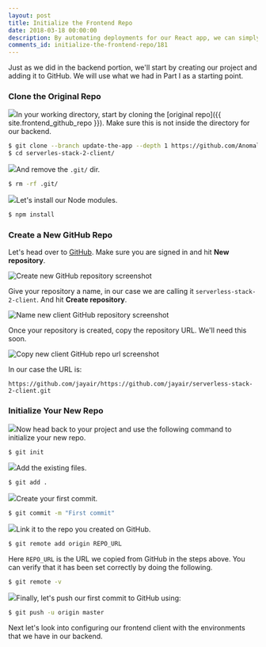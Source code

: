 ```yaml
---
layout: post
title: Initialize the Frontend Repo
date: 2018-03-18 00:00:00
description: By automating deployments for our React app, we can simply git push to deploy our app to production. To do so, start by adding your React app repo to Git.
comments_id: initialize-the-frontend-repo/181
---
```


Just as we did in the backend portion, we'll start by creating our project and adding it to GitHub. We will use what we had in Part I as a starting point.

### Clone the Original Repo

<img class="code-marker" src="/assets/s.png" />In your working directory, start by cloning the [original repo]({{ site.frontend_github_repo }}). Make sure this is not inside the directory for our backend.

``` bash
$ git clone --branch update-the-app --depth 1 https://github.com/AnomalyInnovations/serverless-stack-demo-client.git serverless-stack-2-client/
$ cd serverles-stack-2-client/
```

<img class="code-marker" src="/assets/s.png" />And remove the `.git/` dir.

``` bash
$ rm -rf .git/
```

<img class="code-marker" src="/assets/s.png" />Let's install our Node modules.

``` bash
$ npm install
```

### Create a New GitHub Repo

Let's head over to [GitHub](https://github.com). Make sure you are signed in and hit **New repository**.

![Create new GitHub repository screenshot](/assets/part2/create-new-github-repository.png)

Give your repository a name, in our case we are calling it `serverless-stack-2-client`. And hit **Create repository**.

![Name new client GitHub repository screenshot](/assets/part2/name-new-client-github-repository.png)

Once your repository is created, copy the repository URL. We'll need this soon.

![Copy new client GitHub repo url screenshot](/assets/part2/copy-new-client-github-repo-url.png)

In our case the URL is:

```
https://github.com/jayair/https://github.com/jayair/serverless-stack-2-client.git
```

### Initialize Your New Repo

<img class="code-marker" src="/assets/s.png" />Now head back to your project and use the following command to initialize your new repo.

``` bash
$ git init
```

<img class="code-marker" src="/assets/s.png" />Add the existing files.

``` bash
$ git add .
```

<img class="code-marker" src="/assets/s.png" />Create your first commit.

``` bash
$ git commit -m "First commit"
```

<img class="code-marker" src="/assets/s.png" />Link it to the repo you created on GitHub.

``` bash
$ git remote add origin REPO_URL
```

Here `REPO_URL` is the URL we copied from GitHub in the steps above. You can verify that it has been set correctly by doing the following.

``` bash
$ git remote -v
```

<img class="code-marker" src="/assets/s.png" />Finally, let's push our first commit to GitHub using:

``` bash
$ git push -u origin master
```

Next let's look into configuring our frontend client with the environments that we have in our backend.
